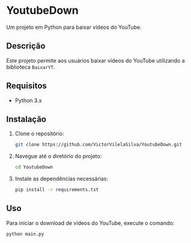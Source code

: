 # YoutubeDown

Um projeto em Python para baixar vídeos do YouTube.

## Descrição

Este projeto permite aos usuários baixar vídeos do YouTube utilizando a biblioteca `BaixarYT`.

## Requisitos

- Python 3.x

## Instalação

1. Clone o repositório:
    ```sh
    git clone https://github.com/VictorVilelaSilva/YoutubeDown.git
    ```
2. Navegue até o diretório do projeto:
    ```sh
    cd YoutubeDown
    ```
3. Instale as dependências necessárias:
    ```sh
    pip install -r requirements.txt
    ```

## Uso

Para iniciar o download de vídeos do YouTube, execute o comando:
```sh
python main.py
